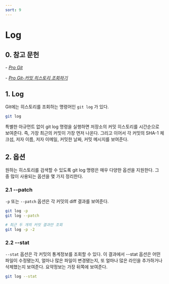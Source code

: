```yaml
---
sort: 9
---
```


# Log

## 0. 참고 문헌

*- [Pro Git](https://git-scm.com/book/ko/v2)*

*- [Pro Git-커밋 히스토리 조회하기](https://git-scm.com/book/ko/v2/Git%EC%9D%98-%EA%B8%B0%EC%B4%88-%EC%BB%A4%EB%B0%8B-%ED%9E%88%EC%8A%A4%ED%86%A0%EB%A6%AC-%EC%A1%B0%ED%9A%8C%ED%95%98%EA%B8%B0)*

## 1. Log

Git에는 히스토리를 조회하는 명령어인 `git log` 가 있다.

```bash
git log
```

특별한 아규먼트 없이 git log 명령을 실행하면 저장소의 커밋 히스토리를 시간순으로 보여준다. 즉, 가장 최근의 커밋이 가장 먼저 나온다. 그리고 이어서 각 커밋의 SHA-1 체크섬, 저자 이름, 저자 이메일, 커밋한 날짜, 커밋 메시지를 보여준다.

## 2. 옵션

원하는 히스토리를 검색할 수 있도록 git log 명령은 매우 다양한 옵션을 지원한다. 그 중 많이 사용되는 옵션을 몇 가지 정리한다.

### 2.1 --patch
`-p` 또는 `--patch` 옵션은 각 커밋의 diff 결과를 보여준다.

```bash
git log -p
git log --patch

# 최근 두 개의 커밋 결과만 조회
git log -p -2
```

### 2.2 --stat
`--stat` 옵션은 각 커밋의 통계정보를 조회할 수 있다. 이 결과에서 --stat 옵션은 어떤 파일이 수정됐는지, 얼마나 많은 파일이 변경됐는지, 또 얼마나 많은 라인을 추가하거나 삭제했는지 보여준다. 요약정보는 가장 뒤쪽에 보여준다.

```bash
git log --stat
```